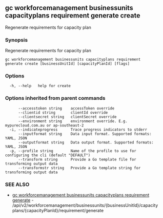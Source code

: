 ## gc workforcemanagement businessunits capacityplans requirement generate create

Regenerate requirements for capacity plan

### Synopsis

Regenerate requirements for capacity plan

```
gc workforcemanagement businessunits capacityplans requirement generate create [businessUnitId] [capacityPlanId] [flags]
```

### Options

```
  -h, --help   help for create
```

### Options inherited from parent commands

```
      --accesstoken string    accessToken override
      --clientid string       clientId override
      --clientsecret string   clientSecret override
      --environment string    environment override. E.g. mypurecloud.com.au or ap-southeast-2
  -i, --indicateprogress      Trace progress indicators to stderr
      --inputformat string    Data input format. Supported formats: YAML, JSON
      --outputformat string   Data output format. Supported formats: YAML, JSON
  -p, --profile string        Name of the profile to use for configuring the cli (default "DEFAULT")
      --transform string      Provide a Go template file for transforming output data
      --transformstr string   Provide a Go template string for transforming output data
```

### SEE ALSO

* [gc workforcemanagement businessunits capacityplans requirement generate](gc_workforcemanagement_businessunits_capacityplans_requirement_generate.html)	 - /api/v2/workforcemanagement/businessunits/{businessUnitId}/capacityplans/{capacityPlanId}/requirement/generate


